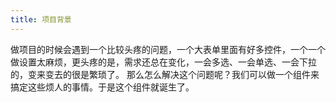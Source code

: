 ```yaml
---
title: 项目背景
---
```


做项目的时候会遇到一个比较头疼的问题，一个大表单里面有好多控件，一个一个做设置太麻烦，更头疼的是，需求还总在变化，一会多选、一会单选、一会下拉的，变来变去的很是繁琐了。
那么怎么解决这个问题呢？我们可以做一个组件来搞定这些烦人的事情。于是这个组件就诞生了。
